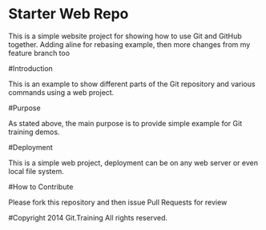 # Starter Web Repo

This is a simple website project for showing how to use Git and GitHub together. Adding aline for rebasing example, then more changes from my feature branch too

#Introduction

This is an example to show different parts of the Git repository and various commands using a web project.


#Purpose

As stated above, the main purpose is to provide simple example for Git training demos.

#Deployment

This is a simple web project, deployment can be on any web server or even local file system.

#How to Contribute

Please fork this repository and then issue Pull Requests for review

#Copyright
2014 Git.Training All rights reserved.
